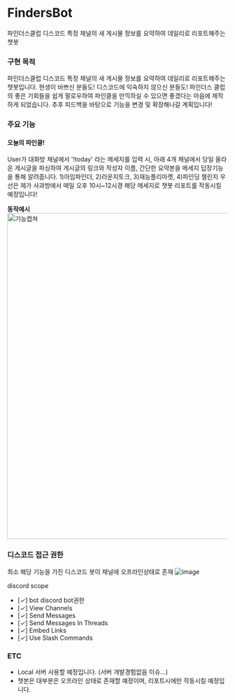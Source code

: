 # FindersBot
파인더스클럽 디스코드 특정 채널의 새 게시물 정보를 요약하여 데일리로 리포트해주는 챗봇

### 구현 목적
파인더스클럽 디스코드 특정 채널의 새 게시물 정보를 요약하여 데일리로 리포트해주는 챗봇입니다.
현생이 바쁘신 분들도! 디스코드에 익숙하지 않으신 분들도! 파인더스 클럽의 좋은 기회들을 쉽게 팔로우하여 파인클을 만끽하실 수 있으면 좋겠다는 마음에 제작하게 되었습니다.
추후 피드백을 바탕으로 기능을 변경 및 확장해나갈 계획입니다!

### 주요 기능
#### 오늘의 파인클!
User가 대화방 채널에서 '!today' 라는 메세지를 입력 시, 
아래 4개 채널에서 당일 올라온 게시글을 파싱하여 게시글의 링크와 작성자 이름, 간단한 요약본을 메세지 답장기능을 통해 알려줍니다.
1)아임파인더, 2)라운지토크, 3)재능플리마켓, 4)파인딩 챌린지
우선은 제가 사과방에서 매일 오후 10시~12시경 해당 메세지로 챗봇 리포트를 작동시킬 예정입니다!

**동작예시**
<img width="745" alt="기능캡쳐" src="https://github.com/user-attachments/assets/760edbb1-cb3a-4256-b60b-79f6162d41c3" />


### 디스코드 접근 권한
최소 해당 기능을 가진 디스코드 봇이 채널에 오프라인상태로 존재
![image](https://github.com/user-attachments/assets/ad195fc3-28af-4431-9d72-4fa49a4fd676)

discord scope  
- [✓] bot
discord bot권한
- [✓] View Channels
- [✓] Send Messages
- [✓] Send Messages In Threads
- [✓] Embed Links
- [✓] Use Slash Commands

### ETC
 - Local 서버 사용할 예정입니다. (서버 개발경험없음 이슈...)
 - 챗본은 대부분은 오프라인 상태로 존재할 예정이며, 리포트시에만 작동시킬 예정입니다.
